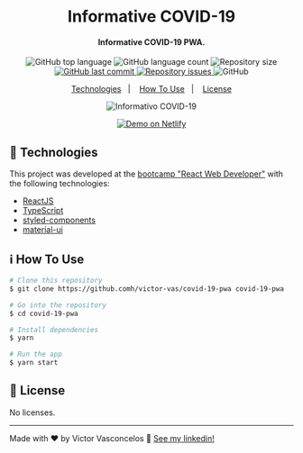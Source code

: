 <h1 align="center">
  Informative COVID-19
</h1>

<h4 align="center">
  Informative COVID-19 PWA.
</h4>
<p align="center">
  <img alt="GitHub top language" src="https://img.shields.io/github/languages/top/victor-vas/covid-19-pwa">

  <img alt="GitHub language count" src="https://img.shields.io/github/languages/count/victor-vas/covid-19-pwa">

  <img alt="Repository size" src="https://img.shields.io/github/repo-size/victor-vas/covid-19-pwa">

  <a href="https://github.com/victor-vas/covid-19-pwa/commits/master">
    <img alt="GitHub last commit" src="https://img.shields.io/github/last-commit/victor-vas/covid-19-pwa">
  </a>

  <a href="https://github.com/victor-vas/covid-19-pwa/issues">
    <img alt="Repository issues" src="https://img.shields.io/github/issues/victor-vas/covid-19-pwa">
  </a>

  <img alt="GitHub" src="https://img.shields.io/github/license/victor-vas/covid-19-pwa">
</p>

<p align="center">
  <a href="#rocket-technologies">Technologies</a>&nbsp;&nbsp;&nbsp;|&nbsp;&nbsp;&nbsp;
  <a href="#information_source-how-to-use">How To Use</a>&nbsp;&nbsp;&nbsp;|&nbsp;&nbsp;&nbsp;
  <a href="#memo-license">License</a>
</p>

<p align="center">
  <img alt="Informativo COVID-19" src="https://res.cloudinary.com/dg4rnkej8/image/upload/v1605569199/portfolio/covid-19_byoxfb.jpg">
</p>

<p align="center">
  <a href="https://informativo-covid-19.netlify.app" target="_blank" rel="noopener noreferrer">
    <img alt="Demo on Netlify" src="https://res.cloudinary.com/dg4rnkej8/image/upload/v1604925542/github/demo-on-netlify_gzjnxa.png">
  </a>
</p>

## :rocket: Technologies

This project was developed at the [bootcamp "React Web Developer"](https://digitalinnovation.one/) with the following technologies:

-  [ReactJS](https://reactjs.org/)
-  [TypeScript](https://www.typescriptlang.org/)
-  [styled-components](https://www.styled-components.com/)
-  [material-ui](https://material-ui.com/)

## :information_source: How To Use

```bash
# Clone this repository
$ git clone https://github.comh/victor-vas/covid-19-pwa covid-19-pwa

# Go into the repository
$ cd covid-19-pwa

# Install dependencies
$ yarn

# Run the app
$ yarn start
```

## :memo: License
No licenses.

---

Made with ♥ by Victor Vasconcelos :wave: [See my linkedin!](https://www.linkedin.com/in/victor-vasconcelos-599b941a5/)
